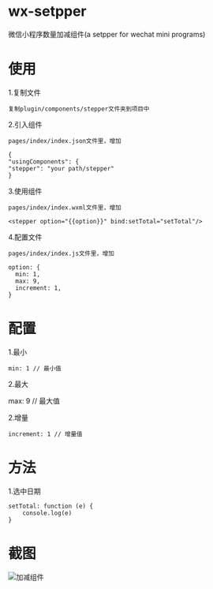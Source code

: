 # wx-setpper
微信小程序数量加减组件(a setpper for wechat mini programs)

# 使用

1.复制文件

    复制plugin/components/stepper文件夹到项目中

2.引入组件

    pages/index/index.json文件里，增加
    
    {
    "usingComponents": {
    "stepper": "your path/stepper"
    }

3.使用组件

    pages/index/index.wxml文件里，增加
    
    <stepper option="{{option}}" bind:setTotal="setTotal"/>

4.配置文件

    pages/index/index.js文件里，增加

    option: {
      min: 1,
      max: 9,
      increment: 1,
    }
    
# 配置

1.最小
    
    min: 1 // 最小值

2.最大

   max: 9 // 最大值

2.增量
  
    increment: 1 // 增量值

# 方法

1.选中日期

    setTotal: function (e) {
        console.log(e)
    }

   
# 截图

![加减组件](http://cdn.tiantour.com/screenshot/stepper.png)